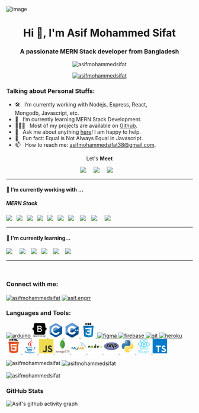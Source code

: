 <!-- ![image](https://i.ibb.co/XXBwS53/Linked-In-Cover-1584x396-px-2.jpg) -->
![image](https://drive.google.com/file/d/1D_F6CqWbRkDQJd7qfZjR9BWMTrVl-rSQ/view?usp=share_link)
<h1 align="center">Hi 👋, I'm Asif Mohammed Sifat</h1>
<!-- header start -->
<h3 align="center">A passionate MERN Stack developer from Bangladesh</h3>

<p align="center"> <img src="https://komarev.com/ghpvc/?username=asifmohammedsifat&label=Profile%20views&color=0e75b6&style=flat" alt="asifmohammedsifat" /> </p>

<p align="center"> <a href="https://github.com/ryo-ma/github-profile-trophy"><img src="https://github-profile-trophy.vercel.app/?username=asifmohammedsifat" alt="asifmohammedsifat" /></a> </p>

### Talking about Personal Stuffs:

- 🛠 &nbsp; I’m currently working with Nodejs, Express, React, <br /> Mongodb, Javascript, etc.
- 🚀 &nbsp; I’m currently learning MERN Stack Development.
- 👨🏻‍💻 &nbsp; Most of my projects are available on [Github](https://github.com/asifmohammedsifat).
- 💬 &nbsp; Ask me about anything [here](https://facebook.com/asif.engrr)! I am happy to help.
- 👾 &nbsp; Fun fact: Equal is Not Always Equal in Javascript.
- 📫 &nbsp; How to reach me: asifmohammedsifat38@gmail.com.
<!-- - 📝 &nbsp; Checkout my [Resume](https://github.com/). -->
<!-- header end -->
<!-- part-1 -->
<p align='center'>
  Let's <b>Meet</b> 
</p>

<p align='center'>
  <a href="https://facebook.com/asif.engrr"><img src="https://img.shields.io/badge/facebook-%231DA1F2.svg?&style=for-the-badge&logo=facebook&logoColor=white" /></a>&nbsp;&nbsp;&nbsp;&nbsp;
  <a href="https://www.linkedin.com/in/asifmohammedsifat/"><img src="https://img.shields.io/badge/linkedin-%230077B5.svg?&style=for-the-badge&logo=linkedin&logoColor=white" /></a>&nbsp;&nbsp;&nbsp;&nbsp;
  <a href="mailto:asifmohammedsifat38@gmail.com?subject=Olá%20Stefany"><img src="https://img.shields.io/badge/gmail-%23D14836.svg?&style=for-the-badge&logo=gmail&logoColor=white" /></a>&nbsp;&nbsp;&nbsp;&nbsp;

</p>


<hr>

<h4>🔭  I’m currently working with ...</h4>

<h5>MERN Stack</h5>
<p >
  <img src="https://img.shields.io/badge/html5%20-%23e34f26.svg?&style=for-the-badge&logo=html5&logoColor=white" />&nbsp;&nbsp;
  <img src="https://img.shields.io/badge/CSS3-1572B6?&style=for-the-badge&logo=css3&logoColor=white" />&nbsp;&nbsp;
  <img src="https://img.shields.io/badge/Bootstrap-563D7C?style=for-the-badge&logo=bootstrap&logoColor=white">&nbsp;&nbsp; 
  <img src="https://img.shields.io/badge/Tailwind-563D7C?style=for-the-badge&logo=tailwind&logoColor=white">&nbsp;&nbsp;
  <img src="https://img.shields.io/badge/JavaScript-F7DF1E?style=for-the-badge&logo=javascript&logoColor=black" />&nbsp;&nbsp;
  <img src="https://img.shields.io/badge/MongoDB-563D7C?style=for-the-badge&logo=mongodb&logoColor=white">&nbsp;&nbsp;
  <img src="https://img.shields.io/badge/Express.js-20232A?style=for-the-badge&logo=express.js&logoColor=61DAFB" />&nbsp;&nbsp;&nbsp;
  <img src="https://img.shields.io/badge/React.js-20232A?style=for-the-badge&logo=react&logoColor=61DAFB" />&nbsp;&nbsp;&nbsp;
  <img src="https://img.shields.io/badge/node.js%20-%23339933.svg?&style=for-the-badge&logo=node.js&logoColor=white" />&nbsp;&nbsp;&nbsp;&nbsp;
  <img src="https://img.shields.io/badge/next.js-000000?style=for-the-badge&logo=next.js&logoColor=white" />&nbsp;&nbsp;&nbsp;
  
</p>


<hr>

<h4>🌱  I'm currently learning...</h4>
<p >
  <img src="https://img.shields.io/badge/TypeScript-007ACC?style=for-the-badge&logo=typescript&logoColor=white" />&nbsp;&nbsp;&nbsp;&nbsp;
  <img src="https://img.shields.io/badge/next.js-000000?style=for-the-badge&logo=next.js&logoColor=white" />&nbsp;&nbsp;&nbsp;
  <img src="https://img.shields.io/badge/MongoDB-563D7C?style=for-the-badge&logo=mongodb&logoColor=white">&nbsp;&nbsp;
  <img src="https://img.shields.io/badge/Express.js-20232A?style=for-the-badge&logo=express.js&logoColor=61DAFB" />&nbsp;&nbsp;&nbsp;
  <img src="https://img.shields.io/badge/React.js-20232A?style=for-the-badge&logo=react&logoColor=61DAFB" />&nbsp;&nbsp;&nbsp;
  <img src="https://img.shields.io/badge/node.js%20-%23339933.svg?&style=for-the-badge&logo=node.js&logoColor=white" />&nbsp;&nbsp;&nbsp;&nbsp;
  
</p>


<!-- <p align='right'>
<h4>💬  Sometimes I like to write things here...</h4>
  <a href="https://dev.to/stefanyvasc"><img src="https://img.shields.io/badge/DEV.TO-%230A0A0A.svg?&style=for-the-badge&logo=dev-dot-to&logoColor=white" /></a>&nbsp;&nbsp;&nbsp;
  <a href="https://medium.com/@stefany.vasc.sa"><img src="https://img.shields.io/badge/medium-%2312100E.svg?&style=for-the-badge&logo=medium&logoColor=white" /></a>&nbsp;&nbsp;&nbsp;
  <a href="https://stefanysa.tech/"><img src="https://img.shields.io/badge/-My%20Blog-17bf63?&style=for-the-badge&logo=blog&logoColor=black" /></a>&nbsp;&nbsp;&nbsp;
</p> -->


<hr>

<br>


<!-- part-1 end  -->


<!-- social link -->

<h3 align="left">Connect with me:</h3>
<p align="left">
<a href="https://linkedin.com/in/asifmohammedsifat" target="blank"><img align="center" src="https://raw.githubusercontent.com/rahuldkjain/github-profile-readme-generator/master/src/images/icons/Social/linked-in-alt.svg" alt="asifmohammedsifat" height="30" width="40" /></a>
<a href="https://fb.com/asif.engrr" target="blank"><img align="center" src="https://raw.githubusercontent.com/rahuldkjain/github-profile-readme-generator/master/src/images/icons/Social/facebook.svg" alt="asif.engrr" height="30" width="40" /></a>
</p>
<!-- language tools  -->
<h3 align="left">Languages and Tools:</h3>
<p align="left"> <a href="https://www.arduino.cc/" target="_blank" rel="noreferrer"> <img src="https://cdn.worldvectorlogo.com/logos/arduino-1.svg" alt="arduino" width="40" height="40"/> </a> <a href="https://getbootstrap.com" target="_blank" rel="noreferrer"> <img src="https://raw.githubusercontent.com/devicons/devicon/master/icons/bootstrap/bootstrap-plain-wordmark.svg" alt="bootstrap" width="40" height="40"/> </a> <a href="https://www.cprogramming.com/" target="_blank" rel="noreferrer"> <img src="https://raw.githubusercontent.com/devicons/devicon/master/icons/c/c-original.svg" alt="c" width="40" height="40"/> </a> <a href="https://www.w3schools.com/cpp/" target="_blank" rel="noreferrer"> <img src="https://raw.githubusercontent.com/devicons/devicon/master/icons/cplusplus/cplusplus-original.svg" alt="cplusplus" width="40" height="40"/> </a> <a href="https://www.w3schools.com/css/" target="_blank" rel="noreferrer"> <img src="https://raw.githubusercontent.com/devicons/devicon/master/icons/css3/css3-original-wordmark.svg" alt="css3" width="40" height="40"/> </a> <a href="https://www.figma.com/" target="_blank" rel="noreferrer"> <img src="https://www.vectorlogo.zone/logos/figma/figma-icon.svg" alt="figma" width="40" height="40"/> </a> <a href="https://firebase.google.com/" target="_blank" rel="noreferrer"> <img src="https://www.vectorlogo.zone/logos/firebase/firebase-icon.svg" alt="firebase" width="40" height="40"/> </a> <a href="https://git-scm.com/" target="_blank" rel="noreferrer"> <img src="https://www.vectorlogo.zone/logos/git-scm/git-scm-icon.svg" alt="git" width="40" height="40"/> </a> <a href="https://heroku.com" target="_blank" rel="noreferrer"> <img src="https://www.vectorlogo.zone/logos/heroku/heroku-icon.svg" alt="heroku" width="40" height="40"/> </a> <a href="https://www.w3.org/html/" target="_blank" rel="noreferrer"> <img src="https://raw.githubusercontent.com/devicons/devicon/master/icons/html5/html5-original-wordmark.svg" alt="html5" width="40" height="40"/> </a> <a href="https://www.java.com" target="_blank" rel="noreferrer"> <img src="https://raw.githubusercontent.com/devicons/devicon/master/icons/java/java-original.svg" alt="java" width="40" height="40"/> </a> <a href="https://developer.mozilla.org/en-US/docs/Web/JavaScript" target="_blank" rel="noreferrer"> <img src="https://raw.githubusercontent.com/devicons/devicon/master/icons/javascript/javascript-original.svg" alt="javascript" width="40" height="40"/> </a> <a href="https://www.mongodb.com/" target="_blank" rel="noreferrer"> <img src="https://raw.githubusercontent.com/devicons/devicon/master/icons/mongodb/mongodb-original-wordmark.svg" alt="mongodb" width="40" height="40"/> </a> <a href="https://www.mysql.com/" target="_blank" rel="noreferrer"> <img src="https://raw.githubusercontent.com/devicons/devicon/master/icons/mysql/mysql-original-wordmark.svg" alt="mysql" width="40" height="40"/> </a> <a href="https://nodejs.org" target="_blank" rel="noreferrer"> <img src="https://raw.githubusercontent.com/devicons/devicon/master/icons/nodejs/nodejs-original-wordmark.svg" alt="nodejs" width="40" height="40"/> </a> <a href="https://www.php.net" target="_blank" rel="noreferrer"> <img src="https://raw.githubusercontent.com/devicons/devicon/master/icons/php/php-original.svg" alt="php" width="40" height="40"/> </a> <a href="https://www.python.org" target="_blank" rel="noreferrer"> <img src="https://raw.githubusercontent.com/devicons/devicon/master/icons/python/python-original.svg" alt="python" width="40" height="40"/> </a> <a href="https://reactjs.org/" target="_blank" rel="noreferrer"> <img src="https://raw.githubusercontent.com/devicons/devicon/master/icons/react/react-original-wordmark.svg" alt="react" width="40" height="40"/> </a> <a href="https://www.typescriptlang.org/" target="_blank" rel="noreferrer"> <img src="https://raw.githubusercontent.com/devicons/devicon/master/icons/typescript/typescript-original.svg" alt="typescript" width="40" height="40"/> </a> </p>

<p><img align="left" src="https://github-readme-stats.vercel.app/api/top-langs?username=asifmohammedsifat&show_icons=true&locale=en" alt="asifmohammedsifat" /></p>

<p>&nbsp;<img align="center" src="https://github-readme-stats.vercel.app/api?username=asifmohammedsifat&show_icons=true&theme=synthwave&locale=en" alt="asifmohammedsifat" /></p>

<p><img align="center" src="https://github-readme-streak-stats.herokuapp.com/?user=asifmohammedsifat&" alt="asifmohammedsifat" /></p>



### GitHub Stats

![Asif's github activity graph](https://github-readme-activity-graph.cyclic.app/graph?username=AsifMohammedSifat)
